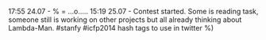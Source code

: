 17:55 24.07 - %    =     \...o.....
15:19 25.07 - Contest started. Some is reading task, someone still is working on other projects but all already thinking about Lambda-Man. #stanfy #icfp2014 hash tags to use in twitter %)